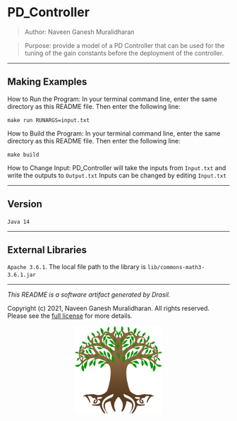 # PD_Controller 
> Author: Naveen Ganesh Muralidharan

> Purpose: provide a model of a PD Controller that can be used for the tuning of the gain constants before the deployment of the controller.

------------------------------------------------------------
## Making Examples 
 How to Run the Program:
In your terminal command line, enter the same directory as this README file. Then enter the following line:
```
make run RUNARGS=input.txt
```

How to Build the Program:
In your terminal command line, enter the same directory as this README file. Then enter the following line:
```
make build
```

How to Change Input:
PD_Controller will take the inputs from `Input.txt` and write the outputs to `Output.txt`
Inputs can be changed by editing `Input.txt`

------------------------------------------------------------
## Version 
 `Java 14`

------------------------------------------------------------
## External Libraries 
 `Apache 3.6.1`. The local file path to the library is `lib/commons-math3-3.6.1.jar`

------------------------------------------------------------
*This README is a software artifact generated by Drasil.*

Copyright (c) 2021, Naveen Ganesh Muralidharan. All rights reserved. Please see the [full license](https://github.com/JacquesCarette/Drasil/blob/4b9ad0a3016fecb3c7a2aa82ab142f9e805b5cc8/LICENSE) for more details.

<p align="center">
<img src="../../../../drasil-website/WebInfo/images/Icon.png" alt="Drasil Tree" width="200" />
</p>
